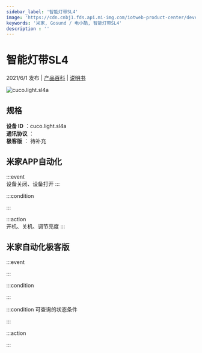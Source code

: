 ```yaml
---
sidebar_label: '智能灯带SL4'
image: 'https://cdn.cnbj1.fds.api.mi-img.com/iotweb-product-center/developer_1623062830833pFgBylwp.png?GalaxyAccessKeyId=AKVGLQWBOVIRQ3XLEW&Expires=9223372036854775807&Signature=FvOE1ygSt5j2+EKIcHpgTf+44/w='
keywords: '米家, Gosund / 电小酷, 智能灯带SL4'
description : ''
---
```

# 智能灯带SL4

2021/6/1 发布 | [产品百科](https://home.mi.com/webapp/content/baike/product/index.html?model=cuco.light.sl4a/) | [说明书](https://home.mi.com/views/introduction.html?model=cuco.light.sl4a&region=cn)

![cuco.light.sl4a](https://cdn.cnbj1.fds.api.mi-img.com/iotweb-product-center/developer_1623062830833pFgBylwp.png?GalaxyAccessKeyId=AKVGLQWBOVIRQ3XLEW&Expires=9223372036854775807&Signature=FvOE1ygSt5j2+EKIcHpgTf+44/w=)

## 规格  
> 
**设备 ID** ：cuco.light.sl4a  
**通讯协议** ：  
**极客版**  ： 待补充 


## 米家APP自动化  

:::event  
设备关闭、设备打开
:::

:::condition  

:::

:::action   
开机、关机、调节亮度
:::

## 米家自动化极客版  

:::event  

:::

:::condition  

:::

:::condition 可查询的状态条件  

:::

:::action  

:::

        
